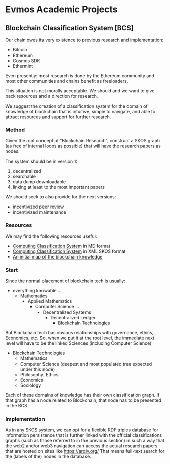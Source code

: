 # Evmos Academic Projects

## Blockchain Classification System [BCS]

Our chain owes its very existence to previous research and implementation:

- Bitcoin
- Ethereum
- Cosmos SDK
- Ethermint

Even presently: most research is done by the Ethereum community and most other communities and chains benefit as freeloaders.

This situation is not morally acceptable. We should and we want to give back resources and a direction for research.

We suggest the creation of a classification system for the domain of knowledge of blockchain that is intuitive, simple to navigate, and able to attract resources and support for further research.

### Method

Given the root concept of "Blockchain Research", construct a SKOS graph (as free of internal loops as possible) that will have the research papers as nodes.

The system should be in version 1:

1. decentralized
2. searchable
3. data dump downloadable
4. linking at least to the most important papers

We should seek to also provide for the next versions:

- incentivized peer review
- incentivized maintenance

### Resources

We may find the following resources useful:

- [Computing Classification System](https://github.com/SubjectRaw/SubjectRaw/blob/gh-pages/subject/data/eng/computing.md) in MD format
- [Computing Classification System](https://dl.acm.org/pb-assets/dl_ccs/acm_ccs2012-1626988337597.xml) in XML SKOS format
- [An initial map of the blockchain knowledge](https://github.com/the-laurel/governance/blob/main/docs/StrategicLandscape.md)

### Start

Since the normal placement of blockchain tech is usually:

- everything knowable
...
  - Mathematics
    - Applied Mathematics
      - Computer Science
      ...
        - Decentralized Systems
          - Decentralized Ledger
            - Blockchain Technologies

But Blockchain tech has obvious relationships with governance, ethics, Economics, etc. So, when we put it at the root level, the immediate next level will have to be the linked Sciences (including Computer Science)

- Blockchain Technologies
  - Mathematics
  - Computer Science (deepest and most populated tree expected under this node)
  - Philosophy, Ethics
  - Economics
  - Sociology

Each of these domains of knowledge has their own classification graph. If that graph has a node related to Blockchain, that node has to be presented in the BCS.

### Implementation

As in any SKOS system, we can opt for a flexible RDF triples database for information persistence that is further linked with the official classifications graphs (such as those referred to in the previous section) in such a way that the web2 and/or web3 navigation can access the actual research papers that are hosted on sites like https://arxiv.org/
That means full-text search for the (labels of the) nodes in the database.


